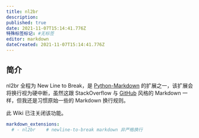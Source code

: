 ```yaml
---
title: nl2br
description: 
published: true
date: 2021-11-07T15:14:41.776Z
特殊标签标记: #无标签
editor: markdown
dateCreated: 2021-11-07T15:14:41.776Z
---
```


## 简介

nl2br 全程为 New Line to Break，是 [Python-Markdown](https://python-markdown.github.io/) 的扩展之一，该扩展会将换行视为硬中断，虽然这跟 StackOverflow 与 [GitHub](https://github.github.com/github-flavored-markdown/) 风格的 Markdown 一样，但我还是习惯原始一些的 Markdown 换行规则。

此 Wiki 已注关闭该功能。

```YAML
markdown_extensions: 
  # - nl2br    # newline-to-break markdown 非严格换行
```

